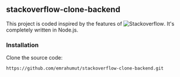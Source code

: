 ## stackoverflow-clone-backend
This project is coded inspired by the features of ![Stackoverflow](https://stackoverflow.com/). It's completely written in Node.js.

### Installation
Clone the source code:

`https://github.com/emrahumut/stackoverflow-clone-backend.git`
